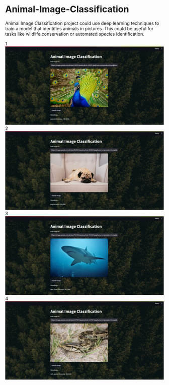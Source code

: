 # Animal-Image-Classification
Animal Image Classification project could use deep learning techniques to train a model that identifies animals in pictures. This could be
useful for tasks like wildlife conservation or automated species identification.

1
![screenshot](Animal-Classifier/Screenshot/Screenshot_14-3-2024_12615_localhost.jpeg)
2
![screenshot](Animal-Classifier/Screenshot/Screenshot_14-3-2024_12219_localhost.jpeg)
3
![screenshot](Animal-Classifier/Screenshot/Screenshot_14-3-2024_121152_localhost.jpeg)
4
![screenshot](Animal-Classifier/Screenshot/Screenshot_14-3-2024_121010_localhost.jpeg)

